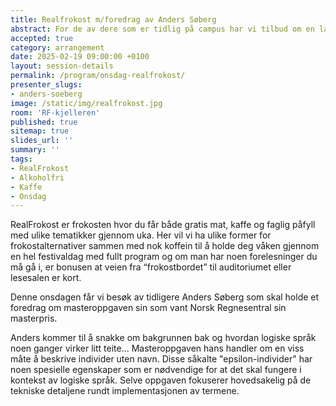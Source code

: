 ```yaml
---
title: Realfrokost m/foredrag av Anders Søberg
abstract: For de av dere som er tidlig på campus har vi tilbud om en lavterskel frokost <br>Denne gangen med foredrag av vinner av Norsk Regnesentral sin masterpris - Anders Søberg
accepted: true
category: arrangement
date: 2025-02-19 09:00:00 +0100
layout: session-details
permalink: /program/onsdag-realfrokost/
presenter_slugs:
- anders-soeberg
image: /static/img/realfrokost.jpg
room: 'RF-kjelleren'
published: true
sitemap: true
slides_url: ''
summary: ''
tags:
- RealFrokost
- Alkoholfri
- Kaffe
- Onsdag
---
```


RealFrokost er frokosten hvor du får både gratis mat, kaffe og faglig påfyll med ulike tematikker gjennom uka. Her vil vi ha ulike former for frokostalternativer sammen med nok koffein til å holde deg våken gjennom en hel festivaldag med fullt program og om man har noen forelesninger du må gå i, er bonusen at veien fra “frokostbordet” til auditoriumet eller lesesalen er kort.

Denne onsdagen får vi besøk av tidligere Anders Søberg som skal holde et foredrag om masteroppgaven sin som vant Norsk Regnesentral sin masterpris.

Anders kommer til å snakke om bakgrunnen bak og hvordan logiske språk noen ganger virker litt teite...
Masteroppgaven hans handler om en viss måte å beskrive individer uten navn. Disse såkalte "epsilon-individer" har noen spesielle egenskaper som er nødvendige for at det skal fungere i kontekst av logiske språk. Selve oppgaven fokuserer hovedsakelig på de tekniske detaljene rundt implementasjonen av termene.
